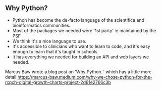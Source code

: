 ## Why Python?

- Python has become the de-facto language of the scientifica and bioinformatics communities.
- Most of the packages we needed were '1st party' ie maintained by the PSF
- We think it's a nice language to use.
- It's accessible to clinicians who want to learn to code, and it's easy enough to learn that it's taught in schools.
- It has everything we needed for building an API and web layers we needed.

Marcus Baw wrote a blog post on 'Why Python..' which has a little more detail https://marcus-baw.medium.com/why-we-chose-python-for-the-rcpch-digital-growth-charts-project-2d61e2766c3b